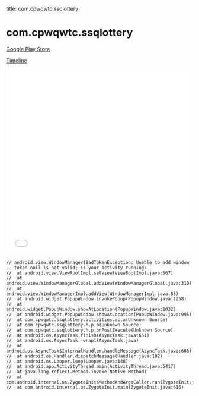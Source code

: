 title: com.cpwqwtc.ssqlottery

# com.cpwqwtc.ssqlottery

[Google Play Store](https://play.google.com/store/apps/details?id=com.cpwqwtc.ssqlottery)

[Timeline](./vis-timeline.html)

<iframe src="./vis-timeline.html" width="100%" height="500px" style="border:none;"></iframe>

```
// android.view.WindowManager$BadTokenException: Unable to add window -- token null is not valid; is your activity running?
// 	at android.view.ViewRootImpl.setView(ViewRootImpl.java:567)
// 	at android.view.WindowManagerGlobal.addView(WindowManagerGlobal.java:310)
// 	at android.view.WindowManagerImpl.addView(WindowManagerImpl.java:85)
// 	at android.widget.PopupWindow.invokePopup(PopupWindow.java:1258)
// 	at android.widget.PopupWindow.showAtLocation(PopupWindow.java:1032)
// 	at android.widget.PopupWindow.showAtLocation(PopupWindow.java:995)
// 	at com.cpwqwtc.ssqlottery.activities.ac.a(Unknown Source)
// 	at com.cpwqwtc.ssqlottery.h.p.b(Unknown Source)
// 	at com.cpwqwtc.ssqlottery.h.p.onPostExecute(Unknown Source)
// 	at android.os.AsyncTask.finish(AsyncTask.java:651)
// 	at android.os.AsyncTask.-wrap1(AsyncTask.java)
// 	at android.os.AsyncTask$InternalHandler.handleMessage(AsyncTask.java:668)
// 	at android.os.Handler.dispatchMessage(Handler.java:102)
// 	at android.os.Looper.loop(Looper.java:148)
// 	at android.app.ActivityThread.main(ActivityThread.java:5417)
// 	at java.lang.reflect.Method.invoke(Native Method)
// 	at com.android.internal.os.ZygoteInit$MethodAndArgsCaller.run(ZygoteInit.java:726)
// 	at com.android.internal.os.ZygoteInit.main(ZygoteInit.java:616)

```




